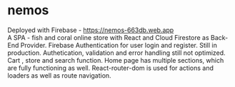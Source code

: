 # nemos

Deployed with Firebase -  https://nemos-663db.web.app <br/>
A SPA - fish and coral online store with React and Cloud Firestore as Back-End Provider. 
Firebase Authentication for user login and register.
Still in production. Authetication, validation and error handling still not optimized.
Cart , store and search function.
Home page has multiple sections, which are fully functioning as well.
React-router-dom  is used for actions and loaders as well as route navigation.
